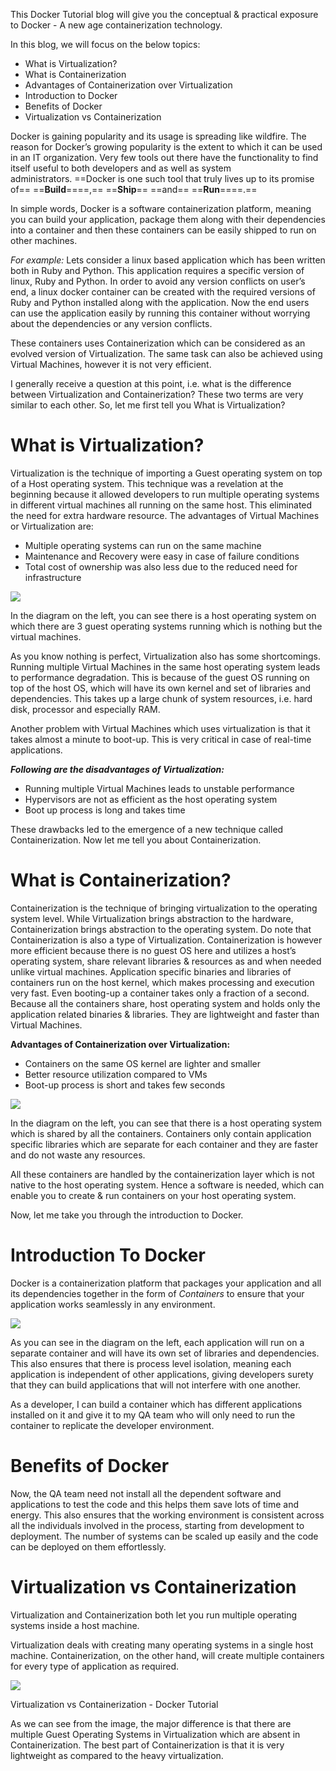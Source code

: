 
This Docker Tutorial blog will give you the conceptual & practical exposure to Docker - A new age containerization technology.

In this blog, we will focus on the below topics:

- What is Virtualization?
- What is Containerization
- Advantages of Containerization over Virtualization
- Introduction to Docker
- Benefits of Docker
- Virtualization vs Containerization

Docker is gaining popularity and its usage is spreading like wildfire. The reason for Docker’s growing popularity is the extent to which it can be used in an IT organization. Very few tools out there have the functionality to find itself useful to both developers and as well as system administrators. ==Docker is one such tool that truly lives up to its promise of== ==**Build**====,== ==**Ship**== ==and== ==**Run**====.==

In simple words, Docker is a software containerization platform, meaning you can build your application, package them along with their dependencies into a container and then these containers can be easily shipped to run on other machines.

_For example:_ Lets consider a linux based application which has been written both in Ruby and Python. This application requires a specific version of linux, Ruby and Python. In order to avoid any version conflicts on user’s end, a linux docker container can be created with the required versions of Ruby and Python installed along with the application. Now the end users can use the application easily by running this container without worrying about the dependencies or any version conflicts.

These containers uses Containerization which can be considered as an evolved version of Virtualization. The same task can also be achieved using Virtual Machines, however it is not very efficient.

I generally receive a question at this point, i.e. what is the difference between Virtualization and Containerization? These two terms are very similar to each other. So, let me first tell you What is Virtualization?

# What is Virtualization?

Virtualization is the technique of importing a Guest operating system on top of a Host operating system. This technique was a revelation at the beginning because it allowed developers to run multiple operating systems in different virtual machines all running on the same host. This eliminated the need for extra hardware resource. The advantages of Virtual Machines or Virtualization are:

- Multiple operating systems can run on the same machine
- Maintenance and Recovery were easy in case of failure conditions
- Total cost of ownership was also less due to the reduced need for infrastructure

![](https://miro.medium.com/v2/resize:fit:450/1*yvxERq0ax76gK6nK4RYr9A.png)

In the diagram on the left, you can see there is a host operating system on which there are 3 guest operating systems running which is nothing but the virtual machines.

As you know nothing is perfect, Virtualization also has some shortcomings. Running multiple Virtual Machines in the same host operating system leads to performance degradation. This is because of the guest OS running on top of the host OS, which will have its own kernel and set of libraries and dependencies. This takes up a large chunk of system resources, i.e. hard disk, processor and especially RAM.

Another problem with Virtual Machines which uses virtualization is that it takes almost a minute to boot-up. This is very critical in case of real-time applications.

**_Following are the disadvantages of Virtualization:_**

- Running multiple Virtual Machines leads to unstable performance
- Hypervisors are not as efficient as the host operating system
- Boot up process is long and takes time

These drawbacks led to the emergence of a new technique called Containerization. Now let me tell you about Containerization.

# What is Containerization?

Containerization is the technique of bringing virtualization to the operating system level. While Virtualization brings abstraction to the hardware, Containerization brings abstraction to the operating system. Do note that Containerization is also a type of Virtualization. Containerization is however more efficient because there is no guest OS here and utilizes a host’s operating system, share relevant libraries & resources as and when needed unlike virtual machines. Application specific binaries and libraries of containers run on the host kernel, which makes processing and execution very fast. Even booting-up a container takes only a fraction of a second. Because all the containers share, host operating system and holds only the application related binaries & libraries. They are lightweight and faster than Virtual Machines.

**Advantages of Containerization over Virtualization:**

- Containers on the same OS kernel are lighter and smaller
- Better resource utilization compared to VMs
- Boot-up process is short and takes few seconds

![](https://miro.medium.com/v2/resize:fit:765/1*cWUOGCEYmqBg12JVz2SvOA.png)

In the diagram on the left, you can see that there is a host operating system which is shared by all the containers. Containers only contain application specific libraries which are separate for each container and they are faster and do not waste any resources.

All these containers are handled by the containerization layer which is not native to the host operating system. Hence a software is needed, which can enable you to create & run containers on your host operating system.

Now, let me take you through the introduction to Docker.

# Introduction To Docker

Docker is a containerization platform that packages your application and all its dependencies together in the form of _Containers_ to ensure that your application works seamlessly in any environment.

![](https://miro.medium.com/v2/resize:fit:396/1*rVKaAVx02qU2CBK-ilcr9w.png)

As you can see in the diagram on the left, each application will run on a separate container and will have its own set of libraries and dependencies. This also ensures that there is process level isolation, meaning each application is independent of other applications, giving developers surety that they can build applications that will not interfere with one another.

As a developer, I can build a container which has different applications installed on it and give it to my QA team who will only need to run the container to replicate the developer environment.

# Benefits of Docker

Now, the QA team need not install all the dependent software and applications to test the code and this helps them save lots of time and energy. This also ensures that the working environment is consistent across all the individuals involved in the process, starting from development to deployment. The number of systems can be scaled up easily and the code can be deployed on them effortlessly.

# Virtualization vs Containerization

Virtualization and Containerization both let you run multiple operating systems inside a host machine.

Virtualization deals with creating many operating systems in a single host machine. Containerization, on the other hand, will create multiple containers for every type of application as required.

![](https://miro.medium.com/v2/resize:fit:792/1*tXpDazN2IkoaAJcqnKIKdA.png)

Virtualization vs Containerization - Docker Tutorial

As we can see from the image, the major difference is that there are multiple Guest Operating Systems in Virtualization which are absent in Containerization. The best part of Containerization is that it is very lightweight as compared to the heavy virtualization.